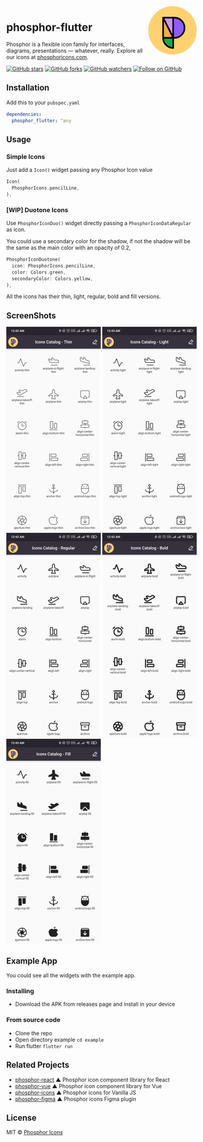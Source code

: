 <img src="/meta/phosphor-mark-tight-yellow.png" width="128" align="right" />

# phosphor-flutter

Phosphor is a flexible icon family for interfaces, diagrams, presentations — whatever, really. Explore all our icons at [phosphoricons.com](https://phosphoricons.com).

[![GitHub stars](https://img.shields.io/github/stars/phosphor-icons/phosphor-flutter?style=flat-square&label=Star)](https://github.com/phosphor-icons/phosphor-flutter)
[![GitHub forks](https://img.shields.io/github/forks/phosphor-icons/phosphor-flutter?style=flat-square&label=Fork)](https://github.com/phosphor-icons/phosphor-flutter/fork)
[![GitHub watchers](https://img.shields.io/github/watchers/phosphor-icons/phosphor-flutter?style=flat-square&label=Watch)](https://github.com/phosphor-icons/phosphor-flutter)
[![Follow on GitHub](https://img.shields.io/github/followers/rektdeckard?style=flat-square&label=Follow)](https://github.com/rektdeckard)

## Installation

Add this to your `pubspec.yaml`

```yaml
dependencies:
  phosphor_flutter: ^any
```

## Usage

### Simple Icons

Just add a `Icon()` widget passing any Phosphor Icon value

```dart
Icon(
  PhosphorIcons.pencilLine,
),
```

### [WIP] Duotone Icons

Use `PhosphorIconDuo()` widget directly passing a `PhosphorIconDataRegular` as icon.

You could use a secondary color for the shadow, if not the shadow will be the same
as the main color with an opacity of 0.2,

```dart
PhosphorIconDuotone(
  icon: PhosphorIcons.pencilLine,
  color: Colors.green,
  secondaryColor: Colors.yellow,
),
```

All the icons has their thin, light, regular, bold and fill versions.

## ScreenShots

![](/meta/screen_thin.png)
![](/meta/screen_light.png)
![](/meta/screen_regular.png)
![](/meta/screen_bold.png)
![](/meta/screen_fill.png)

## Example App

You could see all the widgets with the example app.

### Installing

- Download the APK from releases page and install in your device

### From source code

- Clone the repo
- Open directory example `cd example`
- Run flutter `flutter run`

## Related Projects

- [phosphor-react](https://github.com/phosphor-icons/phosphor-react) ▲ Phosphor icon component library for React
- [phosphor-vue](https://github.com/phosphor-icons/phosphor-vue) ▲ Phosphor icon component library for Vue
- [phosphor-icons](https://github.com/phosphor-icons/phosphor-icons) ▲ Phosphor icons for Vanilla JS
- [phosphor-figma](https://github.com/phosphor-icons/phosphor-figma) ▲ Phosphor icons Figma plugin

## License

MIT © [Phosphor Icons](https://github.com/phosphor-icons)
